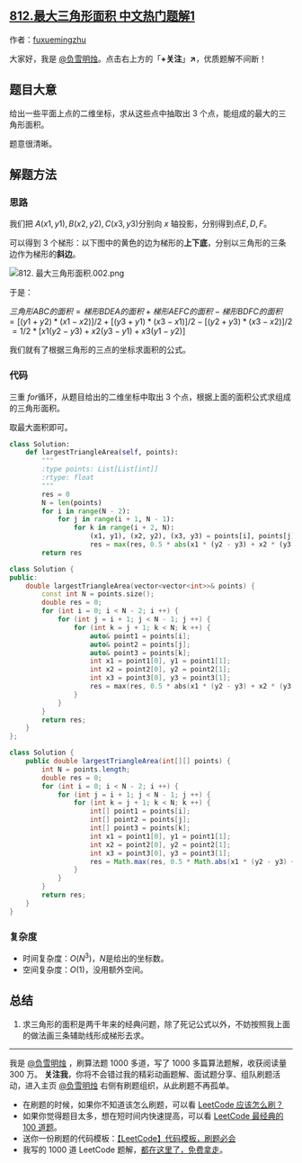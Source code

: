## [812.最大三角形面积 中文热门题解1](https://leetcode.cn/problems/largest-triangle-area/solutions/100000/by-fuxuemingzhu-czdh)

作者：[fuxuemingzhu](https://leetcode.cn/u/fuxuemingzhu)

大家好，我是 [@负雪明烛](https://leetcode-cn.com/u/fuxuemingzhu/)。点击右上方的「**+关注**」**↗**，优质题解不间断！

## 题目大意

给出一些平面上点的二维坐标，求从这些点中抽取出 3 个点，能组成的最大的三角形面积。

题意很清晰。

## 解题方法

### 思路

我们把 $A(x1, y1),B(x2, y2),C(x3, y3)$分别向 $x$ 轴投影，分别得到点$E, D, F$。

可以得到 3 个梯形：以下图中的黄色的边为梯形的**上下底**，分别以三角形的三条边作为梯形的**斜边**。

![812. 最大三角形面积.002.png](https://pic.leetcode-cn.com/1652581790-XRkRMK-812.%20%E6%9C%80%E5%A4%A7%E4%B8%89%E8%A7%92%E5%BD%A2%E9%9D%A2%E7%A7%AF.002.png)


于是：

$三角形 ABC 的面积 = 梯形 BDEA 的面积 + 梯形 AEFC 的面积 - 梯形 BDFC 的面积$
$= [(y1 + y2) * (x1 - x2)]/2 + [(y3 + y1) * (x3 - x1)]/2 - [(y2 + y3) * (x3 - x2)]/2$
$= 1/2 * [x1(y2 - y3) + x2(y3 - y1) + x3(y1 - y2)]$

我们就有了根据三角形的三点的坐标求面积的公式。

### 代码

三重 $for$循环，从题目给出的二维坐标中取出 3 个点，根据上面的面积公式求组成的三角形面积。

取最大面积即可。

```Python []
class Solution:
    def largestTriangleArea(self, points):
        """
        :type points: List[List[int]]
        :rtype: float
        """
        res = 0
        N = len(points)
        for i in range(N - 2):
            for j in range(i + 1, N - 1):
                for k in range(i + 2, N):
                    (x1, y1), (x2, y2), (x3, y3) = points[i], points[j], points[k]
                    res = max(res, 0.5 * abs(x1 * (y2 - y3) + x2 * (y3 - y1) + x3 * (y1 - y2)))
        return res
```
```C++ []
class Solution {
public:
    double largestTriangleArea(vector<vector<int>>& points) {
        const int N = points.size();
        double res = 0;
        for (int i = 0; i < N - 2; i ++) {
            for (int j = i + 1; j < N - 1; j ++) {
                for (int k = j + 1; k < N; k ++) {
                    auto& point1 = points[i];
                    auto& point2 = points[j];
                    auto& point3 = points[k];
                    int x1 = point1[0], y1 = point1[1];
                    int x2 = point2[0], y2 = point2[1];
                    int x3 = point3[0], y3 = point3[1];
                    res = max(res, 0.5 * abs(x1 * (y2 - y3) + x2 * (y3 - y1) + x3 * (y1 - y2)));
                }
            }
        }
        return res;
    }
};
```
```Java []
class Solution {
    public double largestTriangleArea(int[][] points) {
        int N = points.length;
        double res = 0;
        for (int i = 0; i < N - 2; i ++) {
            for (int j = i + 1; j < N - 1; j ++) {
                for (int k = j + 1; k < N; k ++) {
                    int[] point1 = points[i];
                    int[] point2 = points[j];
                    int[] point3 = points[k];
                    int x1 = point1[0], y1 = point1[1];
                    int x2 = point2[0], y2 = point2[1];
                    int x3 = point3[0], y3 = point3[1];
                    res = Math.max(res, 0.5 * Math.abs(x1 * (y2 - y3) + x2 * (y3 - y1) + x3 * (y1 - y2)));
                }
            }
        }
        return res;
    }
}
```


### 复杂度

- 时间复杂度：$O(N^3)$，$N$是给出的坐标数。
- 空间复杂度：$O(1)$，没用额外空间。

## 总结

1. 求三角形的面积是两千年来的经典问题，除了死记公式以外，不妨按照我上面的做法画三条辅助线形成梯形去求。

---

我是 [@负雪明烛](https://leetcode-cn.com/u/fuxuemingzhu/) ，刷算法题 1000 多道，写了 1000 多篇算法题解，收获阅读量 300 万。
**关注我**，你将不会错过我的精彩动画题解、面试题分享、组队刷题活动，进入主页 [@负雪明烛](https://leetcode-cn.com/u/fuxuemingzhu/) 右侧有刷题组织，从此刷题不再孤单。

- 在刷题的时候，如果你不知道该怎么刷题，可以看 [LeetCode 应该怎么刷？](https://mp.weixin.qq.com/s/viDYrSlF5INEhVWiJhM2EQ)
- 如果你觉得题目太多，想在短时间内快速提高，可以看 [LeetCode 最经典的 100 道题](https://mp.weixin.qq.com/s/e51CEkEP6Wz850JYbgz8dw)。
- 送你一份刷题的代码模板：[【LeetCode】代码模板，刷题必会](https://blog.csdn.net/fuxuemingzhu/article/details/101900729)
- 我写的 1000 道 LeetCode 题解，[都在这里了，免费拿走](https://leetcode-cn.com/link/?target=https%3A%2F%2Fgithub.com%2Ffuxuemingzhu%2FLeetcode-Solution-All)。